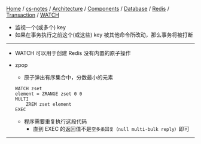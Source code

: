 [Home](https://mengxianbin.github.io) /
[cs-notes](https://mengxianbin.github.io/cs-notes/site) /
[Architecture](https://mengxianbin.github.io/cs-notes/site/Architecture) /
[Components](https://mengxianbin.github.io/cs-notes/site/Architecture/Components) /
[Database](https://mengxianbin.github.io/cs-notes/site/Architecture/Components/Database) /
[Redis](https://mengxianbin.github.io/cs-notes/site/Architecture/Components/Database/Redis) /
[Transaction](https://mengxianbin.github.io/cs-notes/site/Architecture/Components/Database/Redis/Transaction) /
[WATCH](https://mengxianbin.github.io/cs-notes/site/Architecture/Components/Database/Redis/Transaction/WATCH)

* 监视一个(或多个) key
* 如果在事务执行之前这个(或这些) key 被其他命令所改动，那么事务将被打断

---

* WATCH 可以用于创建 Redis 没有内置的原子操作

* zpop
    * 原子弹出有序集合中，分数最小的元素

    ```redis
    WATCH zset
    element = ZRANGE zset 0 0
    MULTI
        ZREM zset element
    EXEC
    ```

    * 程序需要重复执行这段代码
        * 直到 EXEC 的返回值不是`空多条回复（null multi-bulk reply）`即可

---
